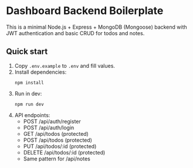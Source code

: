 # Dashboard Backend Boilerplate

This is a minimal Node.js + Express + MongoDB (Mongoose) backend with JWT authentication and basic CRUD for todos and notes.

## Quick start

1. Copy `.env.example` to `.env` and fill values.
2. Install dependencies:
   ```
   npm install
   ```
3. Run in dev:
   ```
   npm run dev
   ```
4. API endpoints:
   - POST /api/auth/register
   - POST /api/auth/login
   - GET /api/todos (protected)
   - POST /api/todos (protected)
   - PUT /api/todos/:id (protected)
   - DELETE /api/todos/:id (protected)
   - Same pattern for /api/notes

